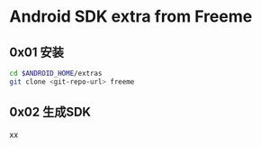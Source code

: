 # Android SDK extra from Freeme

## 0x01 安装
``` bash
cd $ANDROID_HOME/extras
git clone <git-repo-url> freeme
```

## 0x02 生成SDK
xx